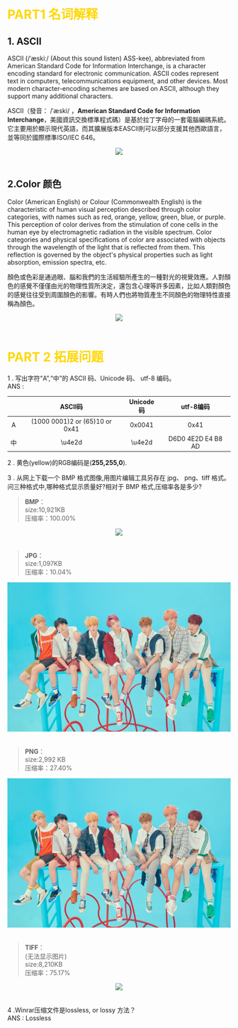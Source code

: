 
# <font color="#FFD700" >PART1 名词解释</font>
## 1. ASCII 
ASCII (/ˈæskiː/ (About this sound listen) ASS-kee), abbreviated from American Standard Code for Information Interchange, is a character encoding standard for electronic communication. ASCII codes represent text in computers, telecommunications equipment, and other devices. Most modern character-encoding schemes are based on ASCII, although they support many additional characters.

ASCII（發音： /ˈæski/ ，**American Standard Code for Information Interchange**，美國資訊交換標準程式碼）是基於拉丁字母的一套電腦編碼系統。它主要用於顯示現代英語，而其擴展版本EASCII則可以部分支援其他西歐語言，並等同於國際標準ISO/IEC 646。

<div style="text-align:center">
<img src="https://upload.wikimedia.org/wikipedia/commons/thumb/c/cf/USASCII_code_chart.png/450px-USASCII_code_chart.png"/>
</div>
<br>

## 2.Color 颜色
Color (American English) or Colour (Commonwealth English) is the characteristic of human visual perception described through color categories, with names such as red, orange, yellow, green, blue, or purple. This perception of color derives from the stimulation of cone cells in the human eye by electromagnetic radiation in the visible spectrum. Color categories and physical specifications of color are associated with objects through the wavelength of the light that is reflected from them. This reflection is governed by the object's physical properties such as light absorption, emission spectra, etc.

顏色或色彩是通過眼、腦和我們的生活經驗所產生的一種對光的視覺效應。人對顏色的感覺不僅僅由光的物理性質所決定，還包含心理等許多因素，比如人類對顏色的感覺往往受到周圍顏色的影響。有時人們也將物質產生不同顏色的物理特性直接稱為顏色。
<div style="text-align:center">
<img src="https://upload.wikimedia.org/wikipedia/commons/thumb/c/c4/Rendered_Spectrum.png/600px-Rendered_Spectrum.png"/>
</div>
<br>

# <font color="#FFD700" >PART 2 拓展问题</font>
1 .  写出字符“A”,“中”的 ASCII 码、Unicode 码、
utf-8 编码。
<br>ANS :
<center>

|    | ASCII码| Unicode码 | utf-8编码  |
|:---:|:-----:|:---------:|:---------:|
|  A  |   (1000 0001)2 or (65)10 or 0x41   |    0x0041      |     0x41      |
| 中  |  \u4e2d      |    \u4e2d      |  D6D0 4E2D E4 B8 AD         |     

</center>

2 . 黄色(yellow)的RGB编码是(**255,255,0**).

3 . 从网上下载一个 BMP 格式图像,用图片编辑工具另存在 jpg、 png、tiff 格式。问三种格式中,哪种格式显示质量好?相对于
BMP 格式,压缩率各是多少?

>**BMP**：<br>
size:10,921KB <br> 压缩率：100.00%
<div style="text-align:center">
<img src="images/名词解析/4/1.bmp"/>
</div>
<br>

>**JPG**：<br>
size:1,097KB<br> 压缩率：10.04%
<div style="text-align:center">
<img src="images/名词解析/4/1.jpg"/>
</div>
<br>

>**PNG**：<br> 
size:2,992 KB <br> 压缩率：27.40%
<div style="text-align:center">
<img src="images/名词解析/4/1.PNG"/>
</div>
<br>


>**TIFF**：<br>(无法显示图片)<br>
size:8,210KB <br> 压缩率：75.17%
<div style="text-align:center">
<img src="images/名词解析/4/1.TIFF"/>
</div>
<br>

4 .Winrar压缩文件是lossless, or lossy 方法？ <br>
ANS : Lossless